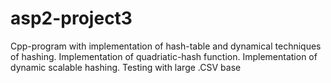 # asp2-project3
Cpp-program with implementation of hash-table and dynamical techniques of hashing. Implementation of quadriatic-hash function. Implementation of dynamic scalable hashing. Testing with large .CSV base
